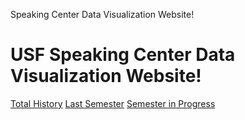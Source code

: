 Speaking Center Data Visualization Website!

<h1>USF Speaking Center Data Visualization Website!</h1>

<a href = "pages/TotalHistory.html">Total History</a>
<a href = "pages/LastSemester.html">Last Semester</a>
<a href = "pages/SemesterInProgress.html">Semester in Progress</a>